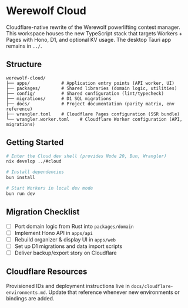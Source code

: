 # Werewolf Cloud

Cloudflare-native rewrite of the Werewolf powerlifting contest manager. This workspace houses the new TypeScript stack that targets Workers + Pages with Hono, D1, and optional KV usage. The desktop Tauri app remains in `../`.

## Structure

```
werewolf-cloud/
├── apps/            # Application entry points (API worker, UI)
├── packages/        # Shared libraries (domain logic, utilities)
├── config/          # Shared configuration (lint/typecheck)
├── migrations/      # D1 SQL migrations
├── docs/            # Project documentation (parity matrix, env reference)
├── wrangler.toml    # Cloudflare Pages configuration (SSR bundle)
└── wrangler.worker.toml    # Cloudflare Worker configuration (API, migrations)
```

## Getting Started

```bash
# Enter the Cloud dev shell (provides Node 20, Bun, Wrangler)
nix develop ../#cloud

# Install dependencies
bun install

# Start Workers in local dev mode
bun run dev
```

## Migration Checklist
- [ ] Port domain logic from Rust into `packages/domain`
- [ ] Implement Hono API in `apps/api`
- [ ] Rebuild organizer & display UI in `apps/web`
- [ ] Set up D1 migrations and data import scripts
- [ ] Deliver backup/export story on Cloudflare

## Cloudflare Resources

Provisioned IDs and deployment instructions live in `docs/cloudflare-environments.md`. Update that reference whenever new environments or bindings are added.
```
